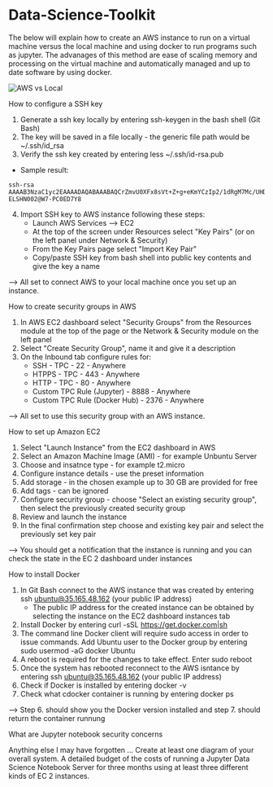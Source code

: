 # Data-Science-Toolkit

The below will explain how to create an AWS instance to run on a virtual machine versus the local machine and using docker to run programs such as jupyter. The advanages of this method are ease of scaling memory and processing on the virtual machine and automatically managed and up to date software by using docker.

![AWS vs Local](https://drive.google.com/file/d/18__WHkBtUecTAzSrpTIaBQoiYSu8as9C/view?usp=sharing)


How to configure a SSH key

 1. Generate a ssh key locally by entering ssh-keygen in the bash shell (Git Bash)
 2. The key will be saved in a file locally - the generic file path would be ~/.ssh/id_rsa
 3. Verify the ssh key created by entering less ~/.ssh/id-rsa.pub
   - Sample result:
    
    ssh-rsa            AAAAB3NzaC1yc2EAAAADAQABAAABAQCrZmvU0XFx8sVt+Z+g+eKmYCzIp2/1dRgM7Mc/UHD4H2Hz61PAaKM3uksBTNDw8NOzojsKQesURXUj2OiJ5/0qFvnA4vMsFgk0xtiLdOYst+MgGQOHzhMo8+5/j6ASQxFBfZlKPV0qgw7NxYFLC0j0FMlQmumy0wIeUcmVoAgJwm/bFUbKwuYwgXV+dTXN+p8Ox2AAig+JSJprPIlCpjooXgzssNSQUSt5DzriTWQahdtiWIdehRApDyOeKGac8iTS5bdD1/7lL6mUPaXH778A77zerP/OoUmmqKMr6NZE63MhcukRFw/40Xvb9wScuZ8AVjcau7RNqzHoTeEsTiql ELSHN002@W7-PC0ED7Y8
    
 4. Import SSH key to AWS instance following these steps:
    - Launch AWS Services --> EC2
    - At the top of the screen under Resources select "Key Pairs" (or on the left panel under Network & Security)
    - From the Key Pairs page select "Import Key Pair"
    - Copy/paste SSH key from bash shell into public key contents and give the key a name

--> All set to connect AWS to your local machine once you set up an instance.  
    
How to create security groups in AWS

 1. In AWS EC2 dashboard select "Security Groups" from the Resources module at the top of the page or the Network & Security module on the left panel
 2. Select "Create Security Group", name it and give it a description
 3. On the Inbound tab configure rules for:
    - SSH - TPC - 22 - Anywhere
    - HTPPS - TPC - 443 - Anywhere
    - HTTP - TPC - 80 - Anywhere
    - Custom TPC Rule (Jupyter) - 8888 - Anywhere
    - Custom TPC Rule (Docker Hub) - 2376 - Anywhere

--> All set to use this security group with an AWS instance.

How to set up Amazon EC2

 1. Select "Launch Instance" from the EC2 dashboard in AWS
 2. Select an Amazon Machine Image (AMI) - for example Unbuntu Server
 3. Choose and insatnce type - for example t2.micro
 4. Configure instance details - use the preset information
 5. Add storage - in the chosen example up to 30 GB are provided for free
 6. Add tags - can be ignored
 7. Configure security group - choose "Select an existing security group", then select the previously created security group
 8. Review and launch the instance
 9. In the final confirmation step choose and existing key pair and select the previously set key pair

--> You should get a notification that the instance is running and you can check the state in the EC 2 dashboard under instances

How to install Docker 

 1. In Git Bash connect to the AWS instance that was created by entering ssh ubuntu@35.165.48.162 (your public IP address)
     - The public IP address for the created instance can be obtained by selecting the instance on the EC2 dashboard instances tab
 2. Install Docker by entering curl -sSL https://get.docker.com|sh
 3. The command line Docker client will require sudo access in order to issue commands. Add Ubuntu user to the Docker group by entering sudo usermod -aG docker Ubuntu
 4. A reboot is required for the changes to take effect. Enter sudo reboot
 5. Once the system has rebooted reconnect to the AWS isntance by entering ssh ubuntu@35.165.48.162 (your public IP address)
 6. Check if Docker is installed by entering docker -v
 7. Check what cdocker container is running by entering docker ps
 
--> Step 6. should show you the Docker version installed and step 7. should return the container runnung

What are Jupyter notebook security concerns


Anything else I may have forgotten ...
Create at least one diagram of your overall system.
A detailed budget of the costs of running a Jupyter Data Science Notebook Server for three months using at least three different kinds of EC 2 instances.
